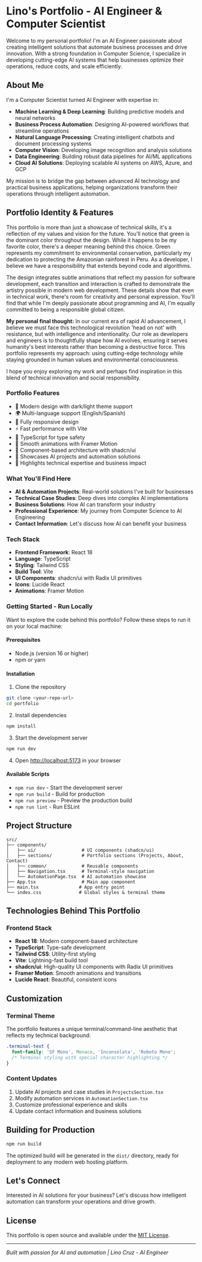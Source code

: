 # Lino's Portfolio - AI Engineer & Computer Scientist

Welcome to my personal portfolio! I'm an AI Engineer passionate about creating intelligent solutions that automate business processes and drive innovation. With a strong foundation in Computer Science, I specialize in developing cutting-edge AI systems that help businesses optimize their operations, reduce costs, and scale efficiently.

## About Me

I'm a Computer Scientist turned AI Engineer with expertise in:
- **Machine Learning & Deep Learning**: Building predictive models and neural networks
- **Business Process Automation**: Designing AI-powered workflows that streamline operations
- **Natural Language Processing**: Creating intelligent chatbots and document processing systems
- **Computer Vision**: Developing image recognition and analysis solutions
- **Data Engineering**: Building robust data pipelines for AI/ML applications
- **Cloud AI Solutions**: Deploying scalable AI systems on AWS, Azure, and GCP

My mission is to bridge the gap between advanced AI technology and practical business applications, helping organizations transform their operations through intelligent automation.

## Portfolio Identity & Features

This portfolio is more than just a showcase of technical skills, it's a reflection of my values and vision for the future. You'll notice that green is the dominant color throughout the design. While it happens to be my favorite color, there's a deeper meaning behind this choice. Green represents my commitment to environmental conservation, particularly my dedication to protecting the Amazonian rainforest in Peru. As a developer, I believe we have a responsibility that extends beyond code and algorithms.

The design integrates subtle animations that reflect my passion for software development, each transition and interaction is crafted to demonstrate the artistry possible in modern web development. These details show that even in technical work, there's room for creativity and personal expression. You'll find that while I'm deeply passionate about programming and AI, I'm equally committed to being a responsible global citizen.

**My personal final thought:**
In our current era of rapid AI advancement, I believe we must face this technological revolution 'head on not' with resistance, but with intelligence and intentionality. Our role as developers and engineers is to thoughtfully shape how AI evolves, ensuring it serves humanity's best interests rather than becoming a destructive force. This portfolio represents my approach: using cutting-edge technology while staying grounded in human values and environmental consciousness.

I hope you enjoy exploring my work and perhaps find inspiration in this blend of technical innovation and social responsibility.


### Portfolio Features

- 🎨 Modern design with dark/light theme support
- 🌍 Multi-language support (English/Spanish)
- 📱 Fully responsive design
- ⚡ Fast performance with Vite
- 🎯 TypeScript for type safety
- 🎪 Smooth animations with Framer Motion
- 🧩 Component-based architecture with shadcn/ui
- 💼 Showcases AI projects and automation solutions
- 🤖 Highlights technical expertise and business impact

### What You'll Find Here

- **AI & Automation Projects**: Real-world solutions I've built for businesses
- **Technical Case Studies**: Deep dives into complex AI implementations
- **Business Solutions**: How AI can transform your industry
- **Professional Experience**: My journey from Computer Science to AI Engineering
- **Contact Information**: Let's discuss how AI can benefit your business

### Tech Stack

- **Frontend Framework**: React 18
- **Language**: TypeScript
- **Styling**: Tailwind CSS
- **Build Tool**: Vite
- **UI Components**: shadcn/ui with Radix UI primitives
- **Icons**: Lucide React
- **Animations**: Framer Motion

### Getting Started - Run Locally

Want to explore the code behind this portfolio? Follow these steps to run it on your local machine:

#### Prerequisites

- Node.js (version 16 or higher)
- npm or yarn

#### Installation

1. Clone the repository
```bash
git clone <your-repo-url>
cd portfolio
```

2. Install dependencies
```bash
npm install
```

3. Start the development server
```bash
npm run dev
```

4. Open [http://localhost:5173](http://localhost:5173) in your browser

#### Available Scripts

- `npm run dev` - Start the development server
- `npm run build` - Build for production
- `npm run preview` - Preview the production build
- `npm run lint` - Run ESLint

## Project Structure

```
src/
├── components/
│   ├── ui/                 # UI components (shadcn/ui)
│   ├── sections/           # Portfolio sections (Projects, About, Contact)
│   ├── common/             # Reusable components
│   ├── Navigation.tsx      # Terminal-style navigation
│   └── AutomationPage.tsx  # AI automation showcase
├── App.tsx                 # Main app component
├── main.tsx               # App entry point
└── index.css              # Global styles & terminal theme
```

## Technologies Behind This Portfolio

### Frontend Stack
- **React 18**: Modern component-based architecture
- **TypeScript**: Type-safe development
- **Tailwind CSS**: Utility-first styling
- **Vite**: Lightning-fast build tool
- **shadcn/ui**: High-quality UI components with Radix UI primitives
- **Framer Motion**: Smooth animations and transitions
- **Lucide React**: Beautiful, consistent icons

## Customization

### Terminal Theme
The portfolio features a unique terminal/command-line aesthetic that reflects my technical background:

```css
.terminal-text {
  font-family: 'SF Mono', Monaco, 'Inconsolata', 'Roboto Mono';
  /* Terminal styling with special character highlighting */
}
```

### Content Updates
1. Update AI projects and case studies in `ProjectsSection.tsx`
2. Modify automation services in `AutomationSection.tsx`
3. Customize professional experience and skills
4. Update contact information and business solutions

## Building for Production

```bash
npm run build
```

The optimized build will be generated in the `dist/` directory, ready for deployment to any modern web hosting platform.

## Let's Connect

Interested in AI solutions for your business? Let's discuss how intelligent automation can transform your operations and drive growth.

## License

This portfolio is open source and available under the [MIT License](LICENSE).

---

*Built with passion for AI and automation | Lino Cruz - AI Engineer*

